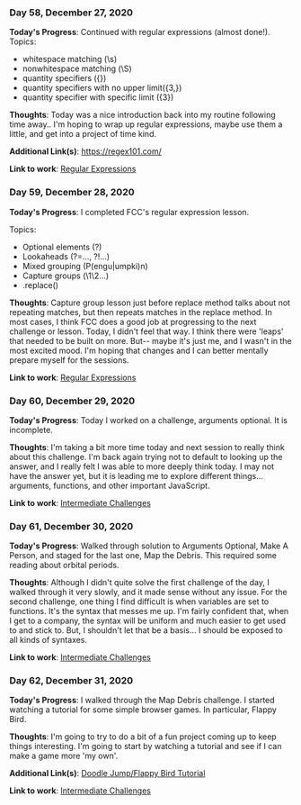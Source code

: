 ### Day 58, December 27, 2020

**Today's Progress**: Continued with regular expressions (almost done!).
Topics: 
- whitespace matching (\s)
- nonwhitespace matching (\S)
- quantity specifiers ({})
- quantity specifiers with no upper limit({3,})
- quantity specifier with specific limit ({3})

**Thoughts**: Today was a nice introduction back into my routine following time away.. I'm hoping to wrap up regular expressions, maybe use them a little, and get into a project of time kind.

**Additional Link(s)**: https://regex101.com/

**Link to work**: [Regular Expressions](https://github.com/jdemarc/100-days-of-code/tree/main/fcc-js-algorithms-dstructures/regular-expressions)

### Day 59, December 28, 2020

**Today's Progress**: I completed FCC's regular expression lesson.

Topics: 
- Optional elements (?)
- Lookaheads (?=..., ?!...)
- Mixed grouping (P(engu|umpki)n)
- Capture groups (\1\2...)
- .replace()

**Thoughts**: Capture group lesson just before replace method talks about not repeating matches, but then repeats matches in the replace method. In most cases, I think FCC does a good job at progressing to the next challenge or lesson. Today, I didn't feel that way. I think there were 'leaps' that needed to be built on more. But-- maybe it's just me, and I wasn't in the most excited mood. I'm hoping that changes and I can better mentally prepare myself for the sessions.

**Link to work**: [Regular Expressions](https://github.com/jdemarc/100-days-of-code/tree/main/fcc-js-algorithms-dstructures/regular-expressions)

### Day 60, December 29, 2020

**Today's Progress**: Today I worked on a challenge, arguments optional. It is incomplete.

**Thoughts**: I'm taking a bit more time today and next session to really think about this challenge. I'm back again trying not to default to looking up the answer, and I really felt I was able to more deeply think today. I may not have the answer yet, but it is leading me to explore different things... arguments, functions, and other important JavaScript.

**Link to work**: [Intermediate Challenges](https://github.com/jdemarc/100-days-of-code/tree/main/fcc-js-algorithms-dstructures/intermediate-algorithm-scripting)

### Day 61, December 30, 2020

**Today's Progress**: Walked through solution to Arguments Optional, Make A Person, and staged for the last one, Map the Debris. This required some reading about orbital periods.

**Thoughts**: Although I didn't quite solve the first challenge of the day, I walked through it very slowly, and it made sense without any issue. For the second challenge, one thing I find difficult is when variables are set to functions. It's the syntax that messes me up. I'm fairly confident that, when I get to a company, the syntax will be uniform and much easier to get used to and stick to. But, I shouldn't let that be a basis... I should be exposed to all kinds of syntaxes.

**Link to work**: [Intermediate Challenges](https://github.com/jdemarc/100-days-of-code/tree/main/fcc-js-algorithms-dstructures/intermediate-algorithm-scripting)

### Day 62, December 31, 2020

**Today's Progress**: I walked through the Map Debris challenge. I started watching a tutorial for some simple browser games. In particular, Flappy Bird.

**Thoughts**: I'm going to try to do a bit of a fun project coming up to keep things interesting. I'm going to start by watching a tutorial and see if I can make a game more 'my own'.

**Additional Link(s)**: [Doodle Jump/Flappy Bird Tutorial](https://www.youtube.com/watch?v=8xPsg6yv7TU)

**Link to work**: [Intermediate Challenges](https://github.com/jdemarc/100-days-of-code/tree/main/fcc-js-algorithms-dstructures/intermediate-algorithm-scripting)